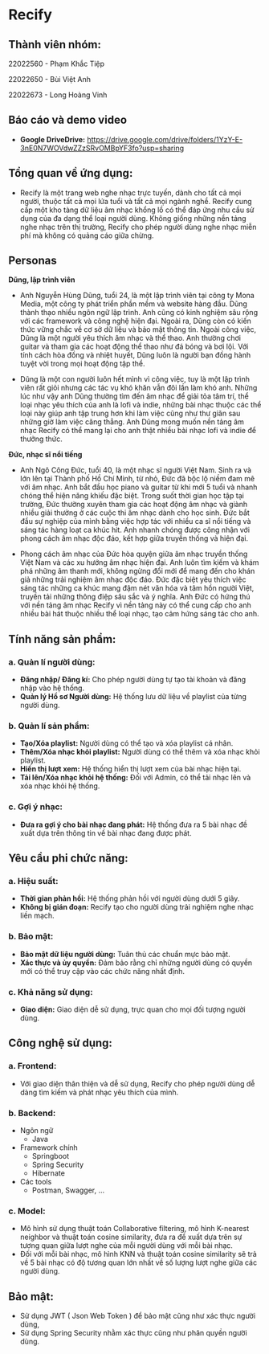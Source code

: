 # Recify

## Thành viên nhóm:

22022560 - Phạm Khắc Tiệp

22022650 - Bùi Việt Anh

22022673 - Long Hoàng Vinh

## Báo cáo và demo video

- **Google DriveDrive:** https://drive.google.com/drive/folders/1YzY-E-3nE0N7WOVdwZZzSRvOMBpYF3fo?usp=sharing

## Tổng quan về ứng dụng:

- Recify là một trang web nghe nhạc trực tuyến, dành cho tất cả mọi người, thuộc tất cả mọi lứa tuổi và tất cả mọi ngành nghề. Recify cung cấp một kho tàng dữ liệu âm nhạc khổng lồ có thể đáp ứng nhu cầu sử dụng của đa dạng thể loại người dùng. Không giống những nền tảng nghe nhạc trên thị trường, Recify cho phép người dùng nghe nhạc miễn phí mà không có quảng cáo giữa chừng.

## Personas

**Dũng, lập trình viên**

- Anh Nguyễn Hùng Dũng, tuổi 24, là một lập trình viên tại công ty Mona Media, một công ty phát triển phần mềm và website hàng đầu. Dũng thành thạo nhiều ngôn ngữ lập trình. Anh cũng có kinh nghiệm sâu rộng với các framework và công nghệ hiện đại. Ngoài ra, Dũng còn có kiến thức vững chắc về cơ sở dữ liệu và bảo mật thông tin. Ngoài công việc, Dũng là một người yêu thích âm nhạc và thể thao. Anh thường chơi guitar và tham gia các hoạt động thể thao như đá bóng và bơi lội. Với tính cách hòa đồng và nhiệt huyết, Dũng luôn là người bạn đồng hành tuyệt vời trong mọi hoạt động tập thể.
 
- Dũng là một con người luôn hết mình vì công việc, tuy là một lập trình viên rất giỏi nhưng các tác vụ khó khăn vẫn đôi lần làm khó anh. Những lúc như vậy anh Dũng thường tìm đến âm nhạc để giải tỏa tâm trí, thể loại nhạc yêu thích của anh là lofi và indie, những bài nhạc thuộc các thể loại này giúp anh tập trung hơn khi làm việc cũng như thư giãn sau những giờ làm việc căng thẳng. Anh Dũng mong muốn nền tảng âm nhạc Recify có thể mang lại cho anh thật nhiều bài nhạc lofi và indie để thưởng thức.


**Đức, nhạc sĩ nổi tiếng**

- Anh Ngô Công Đức, tuổi 40, là một nhạc sĩ người Việt Nam. Sinh ra và lớn lên tại Thành phố Hồ Chí Minh, từ nhỏ, Đức đã bộc lộ niềm đam mê với âm nhạc. Anh bắt đầu học piano và guitar từ khi mới 5 tuổi và nhanh chóng thể hiện năng khiếu đặc biệt. Trong suốt thời gian học tập tại trường, Đức thường xuyên tham gia các hoạt động âm nhạc và giành nhiều giải thưởng ở các cuộc thi âm nhạc dành cho học sinh. Đức bắt đầu sự nghiệp của mình bằng việc hợp tác với nhiều ca sĩ nổi tiếng và sáng tác hàng loạt ca khúc hit. Anh nhanh chóng được công nhận với phong cách âm nhạc độc đáo, kết hợp giữa truyền thống và hiện đại.
 
- Phong cách âm nhạc của Đức hòa quyện giữa âm nhạc truyền thống Việt Nam và các xu hướng âm nhạc hiện đại. Anh luôn tìm kiếm và khám phá những âm thanh mới, không ngừng đổi mới để mang đến cho khán giả những trải nghiệm âm nhạc độc đáo. Đức đặc biệt yêu thích việc sáng tác những ca khúc mang đậm nét văn hóa và tâm hồn người Việt, truyền tải những thông điệp sâu sắc và ý nghĩa. Anh Đức có hứng thú với nền tảng âm nhạc Recify vì nền tảng này có thể cung cấp cho anh nhiều bài hát thuộc nhiều thể loại nhạc, tạo cảm hứng sáng tác cho anh.

## Tính năng sản phẩm:

### a. Quản lí người dùng:

- **Đăng nhập/ Đăng kí:** Cho phép người dùng tự tạo tài khoản và đăng nhập vào hệ thống.
- **Quản lý Hồ sơ Người dùng:** Hệ thống lưu dữ liệu về playlist của từng người dùng.

### b. Quản lí sản phẩm:

- **Tạo/Xóa playlist:** Người dùng có thể tạo và xóa playlist cá nhân.
- **Thêm/Xóa nhạc khỏi playlist:** Người dùng có thể thêm và xóa nhạc khỏi playlist.
- **Hiển thị lượt xem:** Hệ thống hiển thị lượt xem của bài nhạc hiện tại.
- **Tải lên/Xóa nhạc khỏi hệ thống:** Đối với Admin, có thể tải nhạc lên và xóa nhạc khỏi hệ thống.

### c. Gợi ý nhạc:

- **Đưa ra gợi ý cho bài nhạc đang phát:** Hệ thống đưa ra 5 bài nhạc đề xuất dựa trên thông tin về bài nhạc đang được phát.

## Yêu cầu phi chức năng:

### a. Hiệu suất:

- **Thời gian phản hồi:** Hệ thống phản hồi với người dùng dưới 5 giây.
- **Không bị gián đoạn:** Recify tạo cho người dùng trải nghiệm nghe nhạc liền mạch.

### b. Bảo mật:

- **Bảo mật dữ liệu người dùng:** Tuân thủ các chuẩn mực bảo mật.
- **Xác thực và ủy quyền:** Đảm bảo rằng chỉ những người dùng có quyền mới có thể truy cập vào các chức năng nhất định.

### c. Khả năng sử dụng:

- **Giao diện:** Giao diện dễ sử dụng, trực quan cho mọi đối tượng người dùng.

## Công nghệ sử dụng:

### a. Frontend:

- Với giao diện thân thiện và dễ sử dụng, Recify cho phép người dùng dễ dàng tìm kiếm và phát nhạc yêu thích của mình.

### b. Backend:

- Ngôn ngữ
    - Java
- Framework chính
    - Springboot
    - Spring Security
    - Hibernate
- Các tools
    - Postman, Swagger, …

### c. Model:

- Mô hình sử dụng thuật toán Collaborative filtering, mô hình K-nearest neighbor và thuật toán cosine similarity, đưa ra đề xuất dựa trên sự tương quan giữa lượt nghe của mỗi người dùng với mỗi bài nhạc.
- Đối với mỗi bài nhạc, mô hình KNN và thuật toán cosine similarity sẽ trả về 5 bài nhạc có độ tương quan lớn nhất về số lượng lượt nghe giữa các người dùng.

## Bảo mật:

- Sử dụng JWT ( Json Web Token ) để bảo mật cũng như xác thực người dùng,
- Sử dụng Spring Security nhằm xác thực cũng như phân quyền người dùng.
